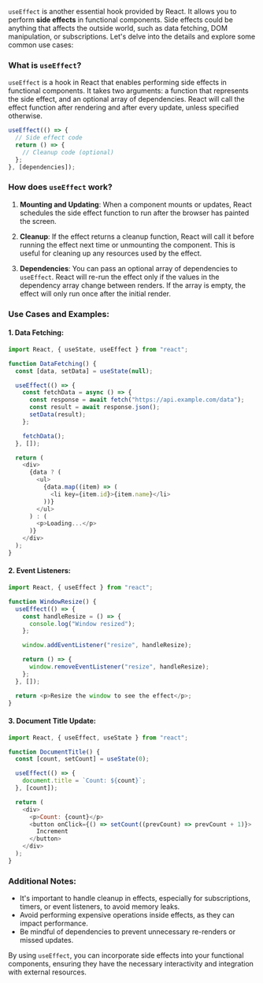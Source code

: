 `useEffect` is another essential hook provided by React. It allows you to perform **side effects** in functional components. Side effects could be anything that affects the outside world, such as data fetching, DOM manipulation, or subscriptions. Let's delve into the details and explore some common use cases:

### What is `useEffect`?

`useEffect` is a hook in React that enables performing side effects in functional components. It takes two arguments: a function that represents the side effect, and an optional array of dependencies. React will call the effect function after rendering and after every update, unless specified otherwise.

```javascript
useEffect(() => {
  // Side effect code
  return () => {
    // Cleanup code (optional)
  };
}, [dependencies]);
```

### How does `useEffect` work?

1. **Mounting and Updating**: When a component mounts or updates, React schedules the side effect function to run after the browser has painted the screen.

2. **Cleanup**: If the effect returns a cleanup function, React will call it before running the effect next time or unmounting the component. This is useful for cleaning up any resources used by the effect.

3. **Dependencies**: You can pass an optional array of dependencies to `useEffect`. React will re-run the effect only if the values in the dependency array change between renders. If the array is empty, the effect will only run once after the initial render.

### Use Cases and Examples:

#### 1. Data Fetching:

```javascript
import React, { useState, useEffect } from "react";

function DataFetching() {
  const [data, setData] = useState(null);

  useEffect(() => {
    const fetchData = async () => {
      const response = await fetch("https://api.example.com/data");
      const result = await response.json();
      setData(result);
    };

    fetchData();
  }, []);

  return (
    <div>
      {data ? (
        <ul>
          {data.map((item) => (
            <li key={item.id}>{item.name}</li>
          ))}
        </ul>
      ) : (
        <p>Loading...</p>
      )}
    </div>
  );
}
```

#### 2. Event Listeners:

```javascript
import React, { useEffect } from "react";

function WindowResize() {
  useEffect(() => {
    const handleResize = () => {
      console.log("Window resized");
    };

    window.addEventListener("resize", handleResize);

    return () => {
      window.removeEventListener("resize", handleResize);
    };
  }, []);

  return <p>Resize the window to see the effect</p>;
}
```

#### 3. Document Title Update:

```javascript
import React, { useEffect, useState } from "react";

function DocumentTitle() {
  const [count, setCount] = useState(0);

  useEffect(() => {
    document.title = `Count: ${count}`;
  }, [count]);

  return (
    <div>
      <p>Count: {count}</p>
      <button onClick={() => setCount((prevCount) => prevCount + 1)}>
        Increment
      </button>
    </div>
  );
}
```

### Additional Notes:

- It's important to handle cleanup in effects, especially for subscriptions, timers, or event listeners, to avoid memory leaks.
- Avoid performing expensive operations inside effects, as they can impact performance.
- Be mindful of dependencies to prevent unnecessary re-renders or missed updates.

By using `useEffect`, you can incorporate side effects into your functional components, ensuring they have the necessary interactivity and integration with external resources.
